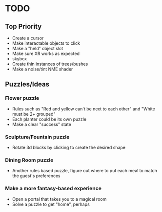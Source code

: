 # TODO
## Top Priority
* Create a cursor
* Make interactable objects to click
* Make a "held" object slot
* Make sure XR works as expected
* skybox
* Create thin instances of trees/bushes
* Make a noise/tint NME shader

## Puzzles/Ideas

### Flower puzzle
 * Rules such as "Red and yellow can't be next to each other" and "White must be 2+ grouped"
 * Each planter could be its own puzzle
 * Make a clear "success" state

### Sculpture/Fountain puzzle
 * Rotate 3d blocks by clicking to create the desired shape

### Dining Room puzzle
 * Another rules based puzzle, figure out where to put each meal to match the guest's preferences

### Make a more fantasy-based experience
 * Open a portal that takes you to a magical room
 * Solve a puzzle to get "home", perhaps
